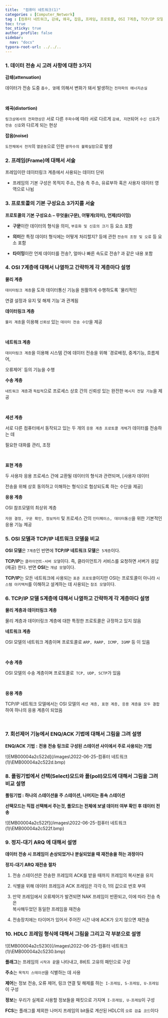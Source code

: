 ```yaml
---
title:  "컴퓨터 네트워크(1)"
categories : [Computer_Network]
tag : [컴퓨터 네트워크, 감쇄, 왜곡, 잡음, 프레임, 프로토콜, OSI 7계층, TCP/IP 모델 5계층, ENQ/ACK, 회선제어, 폴링기법, 정지-대기 ARQ, HDLC 프레임]
toc: true
toc_sticky: true
author_profile: false
sidebar:
  nav: "docs"
typora-root-url: ../../..
---
```




### 1. 데이터 전송 시 고려 사항에 대한 3가지

**감쇄(attenuation)**

데이터가 전송 도중 `흡수, 열`에 의해서 변화가 돼서 발생하는 `전자파의 에너지손실`

​    

**왜곡(distortion)**

`링크상에서의 전파현상은` 서로 다른 `주파수`에 따라 서로 다르게 `감쇄, 지연`되어 `수신 신호`가   
`전송 신호`와 다르게 되는 현상



**잡음(noise)**

`도전체에서 전자`의 `열운동`으로 인한 `광자수의 불확실함`으로 발생





### 2. 프레임(Frame)에 대해서 서술

프레임이란 데이터링크 계층에서 사용되는 데이터 단위

* 프레임의 기본 구성은 목적지 주소, 전송 측 주소, 유료부하 혹은 사용자 데이터 영역으로 나뉨





### 3. 프로토콜의 기본 구성요소 3가지를 서술

**프로토콜의 기본 구성요소 – 무엇을(구문), 어떻게(의미), 언제(타이밍)**

* **구문**이란 데이터의 형식을 의미, `부호화 및 신호의 크기` 등 요소 포함

* **의미**란 특정 데이터 형식에는 어떻게 처리할지? 등에 관한 `전송의 조정 및 오류` 등 요소 포함

* **타이밍**이란 언제 데이터를 전송?, 얼마나 빠른 속도로 전송? 과 같은 내용 포함





### 4. OSI 7계층에 대해서 나열하고 간략하게 각 계층마다 설명

**물리 계층**

`데이터링크 계층`을 도와 데이터통신 기능을 원활하게 수행하도록 `물리적인

연결 설정과 유지 및 해제 기능`과 관계됨



**데이터링크 계층**

`물리 계층`을 이용해 `신뢰성` 있는 `데이터 전송 수단`을 제공

​    

**네트워크 계층**

`데이터링크 계층`을 이용해 시스템 간에 데이터 전송을 위해 `경로배정, 중계기능, 흐름제어, 

오류제어` 등의 기능을 수행



**수송 계층**

`네트워크 계층`과 `독립적`으로 프로세스 상호 간의 신뢰성 있는 완전한 `메시지 전달 기능`을 제공

​    

**세션 계층**

서로 다른 컴퓨터에서 동작되고 있는 두 개의 `응용 계층 프로토콜 개체`가 데이터를 전송하는 데 

필요한 대화를 관리, 조정

​    

**표현 계층**

두 사용자 응용 프로세스 간에 교환될 데이터의 형식과 관련되며, [사용자 데이터

전송을 위해 상호 동의하고 이해하는 형식으로 협상되도록 하는 수단을 제공]



**응용 계층**

OSI 참조모델의 최상위 계층

`자원 결정, 구문 확인, 정보처리` 및 프로세스 간의 `인터페이스, 데이터통신`을 위한 기본적인 응용 기능 제공





### 5. OSI 모델과 TCP/IP 네트워크 모델을 비교

**OSI 모델**은 `7계층`인 반면에 **TCP/IP 네트워크 모델**은` 5계층`이다.

**TCP/IP**는 `클라이언트-서버 모델`이다. 즉, 클라이언트가 서비스를 요청하면 서버가 응답(제공) 한다. 반면 **OSI**는 `개념 모델`이다.

**TCP/IP**는 모든 네트워크에 사용되는 `표준 프로토콜`이지만 OSI는 프로토콜이 아니라 `시스템 아키텍처`를 이해하고 설계하는 데 사용되는 `참조 모델`이다.





### 6. TCP/IP 모델 5계층에 대해서 나열하고 간략하게 각 계층마다 설명

**물리 계층과 데이터링크 계층**

물리 계층과 데이터링크 계층에 대한 특정한 프로토콜은 규정하고 있지 않음



**네트워크 계층** 

OSI 모델의 네트워크 계층이며 프로토콜로 `ARP, RARP, ICMP, IGMP` 등 이 있음

​    

**수송 계층**

OSI 모델의 수송 계층이며 프로토콜로` TCP, UDP, SCTP`가 있음

​    

**응용 계층**

TCP/IP 네트워크 모델에서는 OSI 모델의 `세션 계층, 표현 계층, 응용 계층을 모두 결합`하여 하나의 응용 계층이 되었음

​    



### 7. 회선제어 기능에서 ENQ/ACK 기법에 대해서 그림을 그려 설명

**ENQ/ACK** **기법** **:** **전용 전송 링크로 구성된 스테이션 사이에서 주로 사용되는 기법**

  ![EMB00004a2c522d](/images\2022-06-25-컴퓨터 네트워크(1)\EMB00004a2c522d.bmp)  





### 8. 폴링기법에서 선택(Select)모드와 폴(poll)모드에 대해서 그림을 그려 비교 설명

**폴링기법 : 하나의 스테이션을 주 스테이션, 나머지는 종속 스테이션**

**선택모드는 직접 선택해서 주는것, 폴모드는 전체에 보낼 데이터 여부 확인 후 데이터 전송**

![EMB00004a2c522f](/images\2022-06-25-컴퓨터 네트워크(1)\EMB00004a2c522f.bmp)  





### 9. 정지-대기 ARQ 에 대해서 설명

**데이터 전송 시 프레임이 손상되었거나 분실되었을 때 재전송을 하는 과정이다**



**정지-대기 ARQ 재전송 절차**  

1. 전송 스테이션은 전송한 프레임의 ACK를 받을 때까지 프레임의 복사본을 유지

2. 식별을 위해 데이터 프레임과 ACK 프레임은 각각 0, 1의 값으로 번호 부여
3. 만약 프레임에서 오류제어가 발견되면 NAK 프레임이 반환되고, 이에 따라 전송 측은   
   복사해두었던 동일한 프레임을 재전송

4. 전송장치에는 타이머가 있어서 주어진 시간 내에 ACK가 오지 않으면 재전송





### 10. HDLC 프레임 형식에 대해서 그림을 그리고 각 부분으로 설명

  ![EMB00004a2c5230](/images\2022-06-25-컴퓨터 네트워크(1)\EMB00004a2c5230.bmp)  



**플래그**는 프레임의 `시작과 끝`을 나타내고, 8비트 고유의 패턴으로 구성

**주소**는 `목적지 스테이션`을 식별하는 데 사용

**제어**는 정보 전송, 오류 제어, 링크 연결 및 해제를 하는` I-프레임, S-프레임, U-프레임`이 구성

**정보**는 우리가 실제로 사용할 정보들을 패킷으로 가지며` I-프레임, U-프레임`이 구성

**FCS**는 플래그를 제외한 나머지 프레임의 bit들로 계산된 HDLC의 `오류 검출 코드`이다

​    

